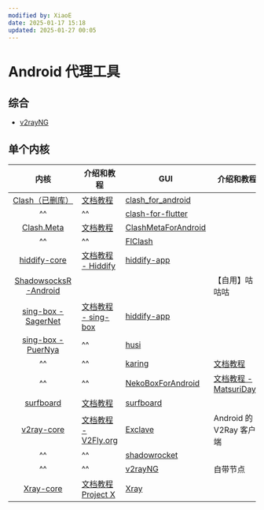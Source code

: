 ```yaml
---
modified by: XiaoE
date: 2025-01-17 15:18
updated: 2025-01-27 00:05
---
```

# Android 代理工具

## 综合
- [v2rayNG](https://github.com/2dust/v2rayNG)

## 单个内核

|                                    内核                                    | 介绍和教程                                             | GUI                                                                     | 介绍和教程                                                |
| :----------------------------------------------------------------------: | ------------------------------------------------- | ----------------------------------------------------------------------- | ---------------------------------------------------- |
|                    [Clash（已删库）](https://clash.wiki/)                     | [文档教程](https://clash.wiki/)                       | [clash_for_android](https://github.com/clashbk/clash_for_android)       |                                                      |
|                                    ^^                                    | ^^                                                | [clash-for-flutter](https://github.com/mapleafgo/clash-for-flutter)     |                                                      |
|                [Clash.Meta](https://wiki.metacubex.one/)                 | [文档教程](https://wiki.metacubex.one/)               | [ClashMetaForAndroid](https://github.com/MetaCubeX/ClashMetaForAndroid) |                                                      |
|                                    ^^                                    | ^^                                                | [FlClash](https://github.com/chen08209/FlClash)                         |                                                      |
|         [hiddify-core](https://github.com/hiddify/hiddify-core)          | [文档教程 - Hiddify](https://hiddify.com/)            | [hiddify-app](https://github.com/hiddify/hiddify-app)                   |                                                      |
| [ShadowsocksR-Android](https://github.com/HMBSbige/ShadowsocksR-Android) |                                                   |                                                                         | 【自用】咕咕咕                                              |
|       [sing-box - SagerNet](https://github.com/SagerNet/sing-box)        | [文档教程 - sing-box](https://sing-box.sagernet.org/) | [hiddify-app](https://github.com/hiddify/hiddify-app)                   |                                                      |
|        [sing-box - PuerNya](https://github.com/PuerNya/sing-box)         | ^^                                                | [husi](https://github.com/xchacha20-poly1305/husi)                      |                                                      |
|                                    ^^                                    | ^^                                                | [karing](https://github.com/KaringX/karing)                             | [文档教程](https://karing.app/)                          |
|                                    ^^                                    | ^^                                                | [NekoBoxForAndroid](https://github.com/MatsuriDayo/NekoBoxForAndroid)   | [文档教程 - MatsuriDayo](https://matsuridayo.github.io/) |
|          [surfboard](https://github.com/getsurfboard/surfboard)          | [文档教程](https://manual.getsurfboard.com/)          | [surfboard](https://github.com/getsurfboard/surfboard)                  |                                                      |
|            [v2ray-core](https://github.com/v2fly/v2ray-core)             | [文档教程 - V2Fly.org](https://www.v2fly.org/)        | [Exclave](https://github.com/dyhkwong/Exclave)                          | Android 的 V2Ray 客户端                                  |
|                                    ^^                                    | ^^                                                | [shadowrocket](https://shadowrocket.v2cross.com/)                       |                                                      |
|                                    ^^                                    | ^^                                                | [v2rayNG](https://github.com/2dust/v2rayNG)                             | 自带节点                                                 |
|              [Xray-core](https://github.com/XTLS/Xray-core)              | [文档教程 Project X](https://xtls.github.io/)         | [Xray](https://github.com/SaeedDev94/Xray)                              |                                                      |
